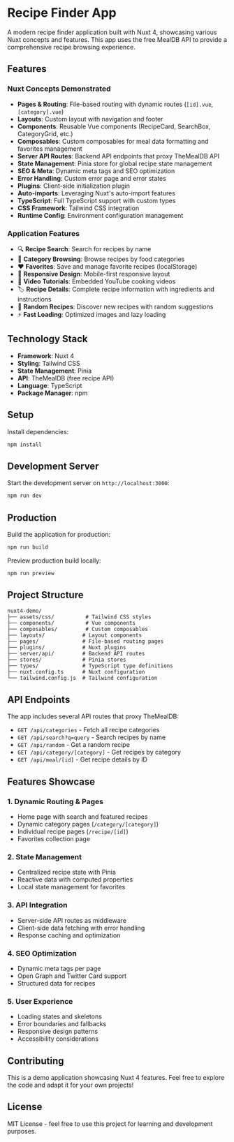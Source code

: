 # Recipe Finder App

A modern recipe finder application built with Nuxt 4, showcasing various Nuxt concepts and features. This app uses the free MealDB API to provide a comprehensive recipe browsing experience.

## Features

### Nuxt Concepts Demonstrated

- **Pages & Routing**: File-based routing with dynamic routes (`[id].vue`, `[category].vue`)
- **Layouts**: Custom layout with navigation and footer
- **Components**: Reusable Vue components (RecipeCard, SearchBox, CategoryGrid, etc.)
- **Composables**: Custom composables for meal data formatting and favorites management
- **Server API Routes**: Backend API endpoints that proxy TheMealDB API
- **State Management**: Pinia store for global recipe state management
- **SEO & Meta**: Dynamic meta tags and SEO optimization
- **Error Handling**: Custom error page and error states
- **Plugins**: Client-side initialization plugin
- **Auto-imports**: Leveraging Nuxt's auto-import features
- **TypeScript**: Full TypeScript support with custom types
- **CSS Framework**: Tailwind CSS integration
- **Runtime Config**: Environment configuration management

### Application Features

- 🔍 **Recipe Search**: Search for recipes by name
- 📂 **Category Browsing**: Browse recipes by food categories
- ❤️ **Favorites**: Save and manage favorite recipes (localStorage)
- 📱 **Responsive Design**: Mobile-first responsive layout
- 🎥 **Video Tutorials**: Embedded YouTube cooking videos
- 🏷️ **Recipe Details**: Complete recipe information with ingredients and instructions
- 🎲 **Random Recipes**: Discover new recipes with random suggestions
- ⚡ **Fast Loading**: Optimized images and lazy loading

## Technology Stack

- **Framework**: Nuxt 4
- **Styling**: Tailwind CSS
- **State Management**: Pinia
- **API**: TheMealDB (free recipe API)
- **Language**: TypeScript
- **Package Manager**: npm

## Setup

Install dependencies:

```bash
npm install
```

## Development Server

Start the development server on `http://localhost:3000`:

```bash
npm run dev
```

## Production

Build the application for production:

```bash
npm run build
```

Preview production build locally:

```bash
npm run preview
```

## Project Structure

```
nuxt4-demo/
├── assets/css/          # Tailwind CSS styles
├── components/          # Vue components
├── composables/         # Custom composables
├── layouts/            # Layout components
├── pages/              # File-based routing pages
├── plugins/            # Nuxt plugins
├── server/api/         # Backend API routes
├── stores/             # Pinia stores
├── types/              # TypeScript type definitions
├── nuxt.config.ts      # Nuxt configuration
└── tailwind.config.js  # Tailwind configuration
```

## API Endpoints

The app includes several API routes that proxy TheMealDB:

- `GET /api/categories` - Fetch all recipe categories
- `GET /api/search?q=query` - Search recipes by name
- `GET /api/random` - Get a random recipe
- `GET /api/category/[category]` - Get recipes by category
- `GET /api/meal/[id]` - Get recipe details by ID

## Features Showcase

### 1. Dynamic Routing & Pages
- Home page with search and featured recipes
- Dynamic category pages (`/category/[category]`)
- Individual recipe pages (`/recipe/[id]`)
- Favorites collection page

### 2. State Management
- Centralized recipe state with Pinia
- Reactive data with computed properties
- Local state management for favorites

### 3. API Integration
- Server-side API routes as middleware
- Client-side data fetching with error handling
- Response caching and optimization

### 4. SEO Optimization
- Dynamic meta tags per page
- Open Graph and Twitter Card support
- Structured data for recipes

### 5. User Experience
- Loading states and skeletons
- Error boundaries and fallbacks
- Responsive design patterns
- Accessibility considerations

## Contributing

This is a demo application showcasing Nuxt 4 features. Feel free to explore the code and adapt it for your own projects!

## License

MIT License - feel free to use this project for learning and development purposes.
